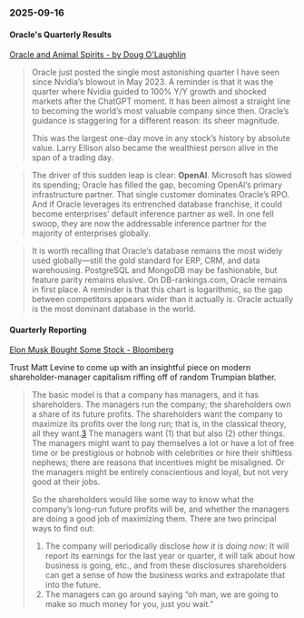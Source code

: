 ### 2025-09-16
#### Oracle's Quarterly Results
[Oracle and Animal Spirits - by Doug O'Laughlin](https://www.fabricatedknowledge.com/p/oracle-and-animal-spirits?hide_intro_popup=true)

> Oracle just posted the single most astonishing quarter I have seen since Nvidia’s blowout in May 2023. A reminder is that it was the quarter where Nvidia guided to 100% Y/Y growth and shocked markets after the ChatGPT moment. It has been almost a straight line to becoming the world’s most valuable company since then. Oracle’s guidance is staggering for a different reason: its sheer magnitude.
>
> This was the largest one-day move in any stock’s history by absolute value. Larry Ellison also became the wealthiest person alive in the span of a trading day.

> The driver of this sudden leap is clear: **OpenAI**. Microsoft has slowed its spending; Oracle has filled the gap, becoming OpenAI’s primary infrastructure partner. That single customer dominates Oracle’s RPO. And if Oracle leverages its entrenched database franchise, it could become enterprises’ default inference partner as well. In one fell swoop, they are now the addressable inference partner for the majority of enterprises globally.

> It is worth recalling that Oracle’s database remains the most widely used globally—still the gold standard for ERP, CRM, and data warehousing. PostgreSQL and MongoDB may be fashionable, but feature parity remains elusive. On DB-rankings.com, Oracle remains in first place. A reminder is that this chart is logarithmic, so the gap between competitors appears wider than it actually is. Oracle actually is the most dominant database in the world.

#### Quarterly Reporting
[Elon Musk Bought Some Stock - Bloomberg](https://www.bloomberg.com/opinion/newsletters/2025-09-15/elon-musk-bought-some-stock?accessToken=eyJhbGciOiJIUzI1NiIsInR5cCI6IkpXVCJ9.eyJzb3VyY2UiOiJTdWJzY3JpYmVyR2lmdGVkQXJ0aWNsZSIsImlhdCI6MTc1ODAxNjg1NCwiZXhwIjoxNzU4NjIxNjU0LCJhcnRpY2xlSWQiOiJUMk41UlFHUTdMMTgwMCIsImJjb25uZWN0SWQiOiI5QTg2QjY3RUZGOUE0OTA4OThBNjY4ODIwNTZGMDNFQiJ9.yNZ8ubDutyP0W0GqOZrziHq2lYbAA6ScB6KfkQWymPw)

Trust Matt Levine to come up with an insightful piece on modern shareholder-manager capitalism riffing off of random Trumpian blather.

> The basic model is that a company has managers, and it has shareholders. The managers run the company; the shareholders own a share of its future profits. The shareholders want the company to maximize its profits over the long run; that is, in the classical theory, all they want.[3](https://www.bloomberg.com/news/articles/2025-09-14/byd-s-45-billion-stock-wipeout-raises-doubts-on-china-outlook?sref=6rqLu4ZS#footer-ref-footnote-3) The managers want (1) that but also (2) other things. The managers might want to pay themselves a lot or have a lot of free time or be prestigious or hobnob with celebrities or hire their shiftless nephews; there are reasons that incentives might be misaligned. Or the managers might be entirely conscientious and loyal, but not very good at their jobs.
> 
> So the shareholders would like some way to know what the company’s long-run future profits will be, and whether the managers are doing a good job of maximizing them. There are two principal ways to find out:
> 
> 1. The company will periodically disclose _how it is doing now:_ It will report its earnings for the last year or quarter, it will talk about how business is going, etc., and from these disclosures shareholders can get a sense of how the business works and extrapolate that into the future.
> 2. The managers can go around saying “oh man, we are going to make so much money for you, just you wait.”